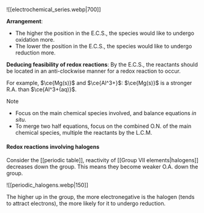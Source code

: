 ![[electrochemical_series.webp|700]]

**Arrangement**:
- The higher the position in the E.C.S., the species would like to undergo oxidation more.
- The lower the position in the E.C.S., the species would like to undergo reduction more.

**Deducing feasibility of redox reactions**:
By the E.C.S., the reactants should be located in an anti-clockwise manner for a redox reaction to occur.

For example, $\ce{Mg(s)}$ and $\ce{Al^3+}$:
$\ce{Mg(s)}$ is a stronger R.A. than $\ce{Al^3+(aq)}$.

> [!note]
> - Focus on the main chemical species involved, and balance equations *in situ*.
> - To merge two half equations, focus on the combined O.N. of the main chemical species, multiple the reactants by the L.C.M.

#### Redox reactions involving halogens
Consider the [[periodic table]], reactivity of [[Group VII elements|halogens]] decreases down the group. This means they become weaker O.A. down the group.

![[periodic_halogens.webp|150]]

The higher up in the group, the more electronegative is the halogen (tends to attract electrons), the more likely for it to undergo reduction.
